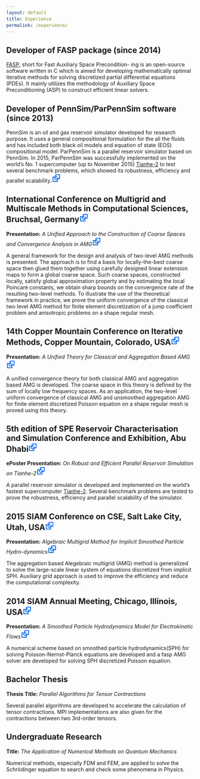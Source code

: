 ```yaml
---
layout: default
title: Experience 
permalink: /experience/
---
```



## Developer of FASP package (since 2014)
[FASP](http://fasp.sourceforge.net), short for Fast Auxiliary Space Precondition-
ing is an open-source software written in C which is aimed for developing mathematically
optimal iterative methods for solving discretized partial differential equations
(PDEs). It mainly utilizes the methodology of Auxiliary Space Preconditioning (ASP)
to construct efficient linear solvers.

## Developer of PennSim/ParPennSim software (since 2013)
PennSim is an oil and gas reservoir simulator developed for research purpose. 
It uses a general compositional formulation for the all the fluids and has included both black oil models and equation of state (EOS) compositional model. ParPennSim is a parallel reservoir simulator based on PennSim. In 2015,  ParPennSim was successfully implemented on the world’s No. 1 supercomputer (up to November 2015) [Tianhe-2](https://www.top500.org/lists/2015/11) to test several benchmark problems, which showed its robustness, efficiency and parallel scalability.[<img src="/images/Icon_External_Link.svg" alt="image"/>](https://www.onepetro.org/conference-paper/SPE-175602-MS)

## International Conference on Multigrid and Multiscale Methods in Computational Sciences, Bruchsal, Germany[<img src="/images/Icon_External_Link.svg" alt="image"/>](http://gcsc.uni-frankfurt.de/img2016)

**Presentation:** *A Unified Approach to the Construction of Coarse Spaces and Convergence Analysis in AMG*[<img src="/images/Icon_External_Link.svg" alt="image"/>](http://gcsc.uni-frankfurt.de/img2016/programme)

A general framework for the design and analysis of two-level AMG methods is presented. The approach is to find a basis for locally-the-best coarse space then glued them together using carefully designed linear extension maps to form a global coarse space. Such coarse spaces, constructed locally, satisfy global approximation property and by estimating the local Poincar&eacute; constants, we obtain sharp bounds on the convergence rate of the resulting two-level methods. To illustrate the use of the theoretical framework in practice, we prove the uniform convergence of the classical two level AMG method for finite element discretization of a jump coefficient problem and anisotropic problems on a shape regular mesh.


## 14th Copper Mountain Conference on Iterative Methods, Copper Mountain, Colorado, USA[<img src="/images/Icon_External_Link.svg" alt="image"/>](http://grandmaster.colorado.edu/~copper/2016/)

**Presentation:** *A Unified Theory for Classical and Aggregation Based AMG*[<img src="/images/Icon_External_Link.svg" alt="image"/>](http://grandmaster.colorado.edu/~copper/2016/abstract/zhang_hongxuan_096859/)

A unified convergence theory for both classical AMG and aggregation based AMG is developed. The coarse space in this theory is defined by the sum of locally low frequency spaces. As an application, the two-level uniform convergence of classical AMG and unsmoothed aggregation AMG for finite element discretized Poisson equation on a shape regular mesh is proved using this theory.

## 5th edition of SPE Reservoir Characterisation and Simulation Conference and Exhibition, Abu Dhabi[<img src="/images/Icon_External_Link.svg" alt="image"/>](http://www.spe.org/events/rcsc/2015/) 

<!--**Abu Dhabi, UAE, 09/14/2015-09/16/2015**-->

**ePoster Presentation:**  *On Robust and Efficient Parallel Reservoir Simulation on Tianhe-2*[<img src="/images/Icon_External_Link.svg" alt="image"/>](https://www.onepetro.org/conference-paper/SPE-175602-MS)

A parallel reservoir simulator is developed and implemented on the world’s fastest supercomputer [Tianhe-2](http://www.top500.org/system/177999). Several benchmark problems are tested to prove the robustness, efficiency and parallel scalability of the simulator. 


## 2015 SIAM Conference on CSE, Salt Lake City, Utah, USA[<img src="/images/Icon_External_Link.svg" alt="image"/>](https://www.siam.org/meetings/cse15/) 

<!--**Salt Lake City, UT, 03/13/2015-03/18/2015**-->

**Presentation:** *Algebraic Multigrid Method for Implicit Smoothed Particle Hydro-dynamics*[<img src="/images/Icon_External_Link.svg" alt="image"/>](http://meetings.siam.org/sess/dsp_talk.cfm?p=68015)

The aggregation based Alegebraic multigrid (AMG) method is generalized to solve the
large-scale linear system of equations discretized from implicit SPH. Auxiliary grid
approach is used to improve the efficiency and reduce the computational complexity.

## 2014 SIAM Annual Meeting, Chicago, Illinois, USA[<img src="/images/Icon_External_Link.svg" alt="image"/>](https://www.siam.org/meetings/an14/) 

<!--**Chicago, IL, 07/07/2014-07/11/2014**-->

**Presentation:** *A Smoothed Particle Hydrodynamics Model for Electrokinetic Flows*[<img src="/images/Icon_External_Link.svg" alt="image"/>](http://meetings.siam.org/sess/dsp_talk.cfm?p=65272)

A numerical scheme based on smoothed particle hydrodynamics(SPH) for solving Poisson-Nernst-Planck equations are
developed and a fasp AMG solver are developed for solving SPH discretized Poisson
equation.

## Bachelor Thesis 

**Thesis Title:**  *Parallel Algorithms for Tensor Contractions*

Several parallel algorithms are developed to accelerate the calculation of tensor contractions.
MPI implementations are also given for the contractions between two
3rd-order tensors.

## Undergraduate Research 

**Title:**  *The Application of Numerical Methods on Quantum Mechanics*

Numerical methods, especially FDM and FEM, are applied to solve the Schr&ouml;dinger
equation to search and check some phenomena in Physics.

